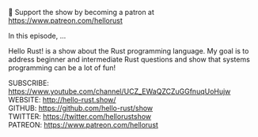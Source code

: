 💖 Support the show by becoming a patron at https://www.patreon.com/hellorust

In this episode, ...

Hello Rust! is a show about the Rust programming language.
My goal is to address beginner and intermediate Rust questions and show that systems programming can be a lot of fun!

SUBSCRIBE: https://www.youtube.com/channel/UCZ_EWaQZCZuGGfnuqUoHujw  
WEBSITE: http://hello-rust.show/  
GITHUB: https://github.com/hello-rust/show  
TWITTER: https://twitter.com/hellorustshow  
PATREON: https://www.patreon.com/hellorust  
